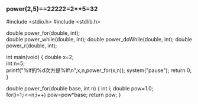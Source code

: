 
### power(2,5)==2*2*2*2*2=2**5=32
#include <stdio.h>
#include <stdlib.h>

double power_for(double, int);	
double power_while(double, int);
double power_doWhile(double, int);
double power_r(double, int);

int main(void)
{
   double x=2;		
   int n=5;		
   printf("%lf的%d次方是%lf\n",x,n,power_for(x,n)); 
   system("pause");
   return 0;
}

double power_for(double base, int n) 
{
   int i;
   double pow=1.0;
   for(i=1;i<=n;i++)
      pow=pow*base;
   return pow;
}

